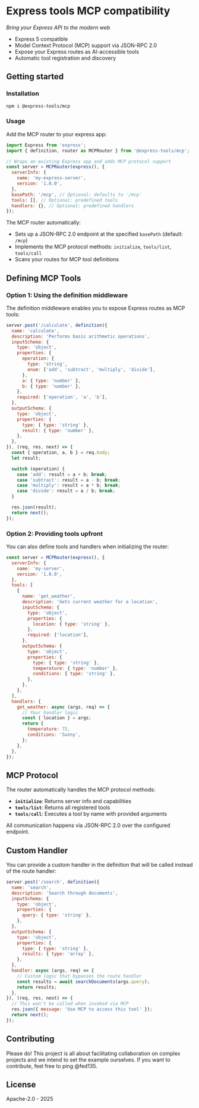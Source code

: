 # Express tools MCP compatibility

*Bring your Express API to the modern web*

- Express 5 compatible
- Model Context Protocol (MCP) support via JSON-RPC 2.0
- Expose your Express routes as AI-accessible tools
- Automatic tool registration and discovery

## Getting started

### Installation

```bash
npm i @express-tools/mcp
```

### Usage

Add the MCP router to your express app:

```javascript
import Express from 'express';
import { definition, router as MCPRouter } from '@express-tools/mcp';

// Wraps an existing Express app and adds MCP protocol support
const server = MCPRouter(express(), {
  serverInfo: {
    name: 'my-express-server',
    version: '1.0.0',
  },
  basePath: '/mcp', // Optional: defaults to '/mcp'
  tools: [], // Optional: predefined tools
  handlers: {}, // Optional: predefined handlers
});
```

The MCP router automatically:
- Sets up a JSON-RPC 2.0 endpoint at the specified `basePath` (default: `/mcp`)
- Implements the MCP protocol methods: `initialize`, `tools/list`, `tools/call`
- Scans your routes for MCP tool definitions

## Defining MCP Tools

### Option 1: Using the definition middleware

The definition middleware enables you to expose Express routes as MCP tools:

```javascript
server.post('/calculate', definition({
  name: 'calculate',
  description: 'Performs basic arithmetic operations',
  inputSchema: {
    type: 'object',
    properties: {
      operation: {
        type: 'string',
        enum: ['add', 'subtract', 'multiply', 'divide'],
      },
      a: { type: 'number' },
      b: { type: 'number' },
    },
    required: ['operation', 'a', 'b'],
  },
  outputSchema: {
    type: 'object',
    properties: {
      type: { type: 'string' },
      result: { type: 'number' },
    },
  },
}), (req, res, next) => {
  const { operation, a, b } = req.body;
  let result;

  switch (operation) {
    case 'add': result = a + b; break;
    case 'subtract': result = a - b; break;
    case 'multiply': result = a * b; break;
    case 'divide': result = a / b; break;
  }

  res.json(result);
  return next();
});
```

### Option 2: Providing tools upfront

You can also define tools and handlers when initializing the router:

```javascript
const server = MCPRouter(express(), {
  serverInfo: {
    name: 'my-server',
    version: '1.0.0',
  },
  tools: [
    {
      name: 'get_weather',
      description: 'Gets current weather for a location',
      inputSchema: {
        type: 'object',
        properties: {
          location: { type: 'string' },
        },
        required: ['location'],
      },
      outputSchema: {
        type: 'object',
        properties: {
          type: { type: 'string' },
          temperature: { type: 'number' },
          conditions: { type: 'string' },
        },
      },
    },
  ],
  handlers: {
    get_weather: async (args, req) => {
      // Your handler logic
      const { location } = args;
      return {
        temperature: 72,
        conditions: 'Sunny',
      };
    },
  },
});
```

## MCP Protocol

The router automatically handles the MCP protocol methods:

- **`initialize`**: Returns server info and capabilities
- **`tools/list`**: Returns all registered tools
- **`tools/call`**: Executes a tool by name with provided arguments

All communication happens via JSON-RPC 2.0 over the configured endpoint.

## Custom Handler

You can provide a custom handler in the definition that will be called instead of the route handler:

```javascript
server.post('/search', definition({
  name: 'search',
  description: 'Search through documents',
  inputSchema: {
    type: 'object',
    properties: {
      query: { type: 'string' },
    },
  },
  outputSchema: {
    type: 'object',
    properties: {
      type: { type: 'string' },
      results: { type: 'array' },
    },
  },
  handler: async (args, req) => {
    // Custom logic that bypasses the route handler
    const results = await searchDocuments(args.query);
    return results;
  },
}), (req, res, next) => {
  // This won't be called when invoked via MCP
  res.json({ message: 'Use MCP to access this tool' });
  return next();
});
```

## Contributing

Please do! This project is all about facilitating collaboration on complex projects and we intend to set the example ourselves.
If you want to contribute, feel free to ping @fed135.

## License

Apache-2.0 - 2025
